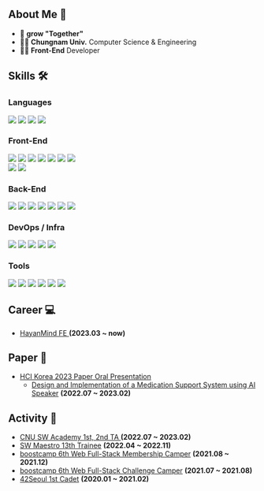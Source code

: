 ## About Me 👋

- 🙌 **grow "Together"**
- 🧑‍🎓 **Chungnam Univ.** Computer Science & Engineering
- 👨‍💻 **Front-End** Developer

## Skills 🛠

### Languages

<img src="https://img.shields.io/badge/JavaScript-F7DF1E?style=flat-square&logo=JavaScript&logoColor=black"/> <img src="https://img.shields.io/badge/TypeScript-3178C6?style=flat-square&logo=TypeScript&logoColor=white"/> <img src="https://img.shields.io/badge/Python-3776AB?style=flat-square&logo=Python&logoColor=white"/> <img src="https://img.shields.io/badge/Dart-0175C2?style=flat-square&logo=Dart&logoColor=white"/> 

### Front-End

<img src="https://img.shields.io/badge/HTML5-E34F26?style=flat-square&logo=HTML5&logoColor=white"/> <img src="https://img.shields.io/badge/CSS3-1572B6?style=flat-square&logo=CSS3&logoColor=white"/> <img src="https://img.shields.io/badge/React-61DAFB?style=flat-square&logo=React&logoColor=white"/> <img src="https://img.shields.io/badge/Webpack-8DD6F9?style=flat-square&logo=Webpack&logoColor=white"/> <img src="https://img.shields.io/badge/Recoil-000000?style=flat-square&logo=React&logoColor=white"/> <img src="https://img.shields.io/badge/Styled Components-DB7093?style=flat-square&logo=styled-components&logoColor=white"/> <img src="https://img.shields.io/badge/next.js-000000?style=flat-square&logo=next.js&logoColor=white"/><br>
<img src="https://img.shields.io/badge/Flutter-02569B?style=flat-square&logo=Flutter&logoColor=white"/> <img src="https://img.shields.io/badge/React Native-61DAFB?style=flat-square&logo=React&logoColor=white"/>


### Back-End

<img src="https://img.shields.io/badge/Node.js-339933?style=flat-square&logo=Node.js&logoColor=white"/> <img src="https://img.shields.io/badge/Express-000000?style=flat-square&logo=Express&logoColor=white"/> <img src="https://img.shields.io/badge/NestJS-E0234E?style=flat-square&logo=NestJS&logoColor=white"/> <img src="https://img.shields.io/badge/MySQL-4479A1?style=flat-square&logo=MySQL&logoColor=white"/> <img src="https://img.shields.io/badge/MongoDB-47A248?style=flat-square&logo=MongoDB&logoColor=white"/> <img src="https://img.shields.io/badge/FastAPI-009688?style=flat-square&logo=FastAPI&logoColor=white"/> <img src="https://img.shields.io/badge/GraphQL-E10098?style=flat-square&logo=GraphQL&logoColor=white"/> 

### DevOps / Infra

<img src="https://img.shields.io/badge/Amazon AWS-232F3E?style=flat-square&logo=AmazonAWS&logoColor=white"/> <img src="https://img.shields.io/badge/Docker-2496ED?style=flat-square&logo=Docker&logoColor=white"/> <img src="https://img.shields.io/badge/Nginx-009639?style=flat-square&logo=Nginx&logoColor=white"/> <img src="https://img.shields.io/badge/GitHub Actions-2088FF?style=flat-square&logo=GitHubActions&logoColor=white"/> <img src="https://img.shields.io/badge/Firebase-FFCA28?style=flat-square&logo=Firebase&logoColor=white"/>

### Tools

<img src="https://img.shields.io/badge/Git-F05032?style=flat-square&logo=Git&logoColor=white"/> <img src="https://img.shields.io/badge/Github-181717?style=flat-square&logo=Github&logoColor=white"/> <img src="https://img.shields.io/badge/Slack-4A154B?style=flat-square&logo=Slack&logoColor=white"/> <img src="https://img.shields.io/badge/Notion-000000?style=flat-square&logo=Notion&logoColor=white"/> <img src="https://img.shields.io/badge/Figma-F24E1E?style=flat-square&logo=Figma&logoColor=white"/> <img src="https://img.shields.io/badge/Jira-0052CC?style=flat-square&logo=JiraSoftware&logoColor=white"/>

## Career 💻
- <a href = https://hayanmind.com/> HayanMind FE </a> **(2023.03 ~ now)**


## Paper 📝
-  [HCI Korea 2023 Paper Oral Presentation](https://conference.hcikorea.org/hcik2023/main/main.asp)
    -  [Design and Implementation of a Medication Support System using AI Speaker](https://www.dbpia.co.kr/journal/articleDetail?nodeId=NODE11229679) **(2022.07 ~ 2023.02)**


## Activity 🌱

- <a href = http://swacademy.cnu.ac.kr> CNU SW Academy 1st, 2nd TA </a> **(2022.07 ~ 2023.02)**
- <a href = https://www.swmaestro.org/sw/main/main.do> SW Maestro 13th Trainee</a> **(2022.04 ~ 2022.11)**
- <a href = https://boostcamp.connect.or.kr/> boostcamp 6th Web Full-Stack Membership Camper</a> **(2021.08 ~ 2021.12)**
- <a href = https://boostcamp.connect.or.kr/> boostcamp 6th Web Full-Stack Challenge Camper</a> **(2021.07 ~ 2021.08)**
- <a href = https://42seoul.kr/seoul42/main/view/> 42Seoul 1st Cadet</a> **(2020.01 ~ 2021.02)**

